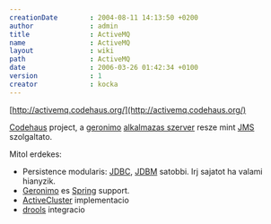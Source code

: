 ```yaml
---
creationDate        : 2004-08-11 14:13:50 +0200 
author              : admin 
title               : ActiveMQ 
name                : ActiveMQ 
layout              : wiki 
path                : ActiveMQ 
date                : 2006-03-26 01:42:34 +0100 
version             : 1 
creator             : kocka 
---
```

[http://activemq.codehaus.org/](http://activemq.codehaus.org/)

[Codehaus](codehaus.html) project, a [geronimo](geronimo.html) [alkalmazas szerver](Alkalmazas%20Szerver.html) resze mint [JMS](JMS.html) szolgaltato.

Mitol erdekes:

*   Persistence modularis: [JDBC](JDBC.html), [JDBM](Missing.html) satobbi. Irj sajatot ha valami hianyzik.
*   [Geronimo](geronimo.html) es [Spring](spring.html) support.
*   [ActiveCluster](ActiveCluster.html) implementacio
*   [drools](drools.html) integracio
